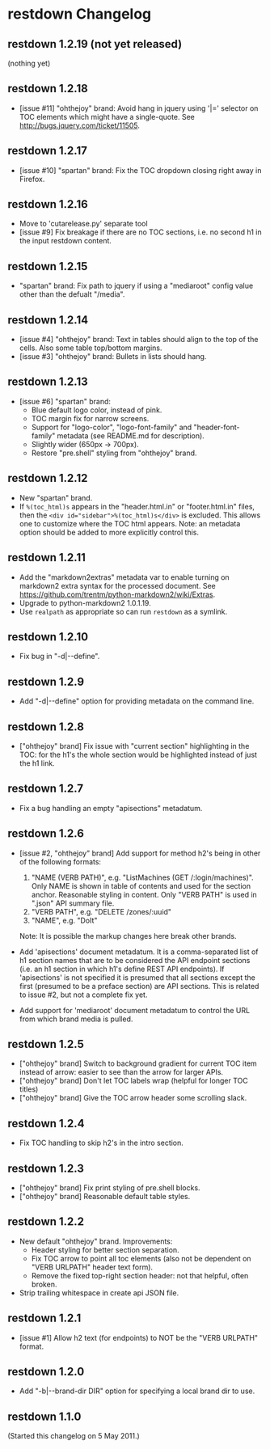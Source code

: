 # restdown Changelog

## restdown 1.2.19 (not yet released)

(nothing yet)


## restdown 1.2.18

- [issue #11] "ohthejoy" brand: Avoid hang in jquery using '|=' selector on TOC
  elements which might have a single-quote. See
  <http://bugs.jquery.com/ticket/11505>.


## restdown 1.2.17

- [issue #10] "spartan" brand: Fix the TOC dropdown closing right away
  in Firefox.


## restdown 1.2.16

- Move to 'cutarelease.py' separate tool
- [issue #9] Fix breakage if there are no TOC sections, i.e. no second h1 in
  the input restdown content.


## restdown 1.2.15

- "spartan" brand: Fix path to jquery if using a "mediaroot" config value
  other than the defualt "/media".


## restdown 1.2.14

- [issue #4] "ohthejoy" brand: Text in tables should align to the top of the cells.
  Also some table top/bottom margins.
- [issue #3] "ohthejoy" brand: Bullets in lists should hang.


## restdown 1.2.13

- [issue #6] "spartan" brand: 
    - Blue default logo color, instead of pink.
    - TOC margin fix for narrow screens.
    - Support for "logo-color", "logo-font-family" and "header-font-family"
      metadata (see README.md for description).
    - Slightly wider (650px -> 700px).
    - Restore "pre.shell" styling from "ohthejoy" brand.


## restdown 1.2.12

- New "spartan" brand.
- If `%(toc_html)s` appears in the "header.html.in" or "footer.html.in" files,
  then the `<div id="sidebar">%(toc_html)s</div>` is excluded. This allows
  one to customize where the TOC html appears.
  Note: an metadata option should be added to more explicitly control this.


## restdown 1.2.11

- Add the "markdown2extras" metadata var to enable turning on markdown2
  extra syntax for the processed document. See
  <https://github.com/trentm/python-markdown2/wiki/Extras>.
- Upgrade to python-markdown2 1.0.1.19.
- Use `realpath` as appropriate so can run `restdown` as a symlink.

## restdown 1.2.10

- Fix bug in "-d|--define".

## restdown 1.2.9

- Add "-d|--define" option for providing metadata on the command line.


## restdown 1.2.8

- ["ohthejoy" brand] Fix issue with "current section" highlighting in the TOC:
  for the h1's the whole section would be highlighted instead of just the h1
  link.


## restdown 1.2.7

- Fix a bug handling an empty "apisections" metadatum.


## restdown 1.2.6

- [issue #2, "ohthejoy" brand] Add support for method h2's being in other of
  the following formats:

    1. "NAME (VERB PATH)", e.g. "ListMachines (GET /:login/machines)".
       Only NAME is shown in table of contents and used for the section anchor.
       Reasonable styling in content. Only "VERB PATH" is used in ".json" API
       summary file.
    2. "VERB PATH", e.g. "DELETE /zones/:uuid"
    3. "NAME", e.g. "DoIt"

  Note: It is possible the markup changes here break other brands.

- Add 'apisections' document metadatum. It is a comma-separated list of h1 section
  names that are to be considered the API endpoint sections (i.e. an h1 section
  in which h1's define REST API endpoints). If 'apisections' is not specified
  it is presumed that all sections except the first (presumed to be a preface
  section) are API sections. This is related to issue #2, but not a complete
  fix yet.
- Add support for 'mediaroot' document metadatum to control the URL from which
  brand media is pulled.


## restdown 1.2.5

- ["ohthejoy" brand] Switch to background gradient for current TOC item instead
  of arrow: easier to see than the arrow for larger APIs.
- ["ohthejoy" brand] Don't let TOC labels wrap (helpful for longer TOC titles)
- ["ohthejoy" brand] Give the TOC arrow header some scrolling slack.


## restdown 1.2.4

- Fix TOC handling to skip h2's in the intro section.


## restdown 1.2.3

- ["ohthejoy" brand] Fix print styling of pre.shell blocks.
- ["ohthejoy" brand] Reasonable default table styles.


## restdown 1.2.2

- New default "ohthejoy" brand. Improvements: 
    - Header styling for better section separation.
    - Fix TOC arrow to point all toc elements (also not be dependent on "VERB
      URLPATH" header text form).
    - Remove the fixed top-right section header: not that helpful, often
      broken. 
- Strip trailing whitespace in create api JSON file.


## restdown 1.2.1

- [issue #1] Allow h2 text (for endpoints) to NOT be the "VERB URLPATH" format.


## restdown 1.2.0

- Add "-b|--brand-dir DIR" option for specifying a local brand dir to use.


## restdown 1.1.0

(Started this changelog on 5 May 2011.)
